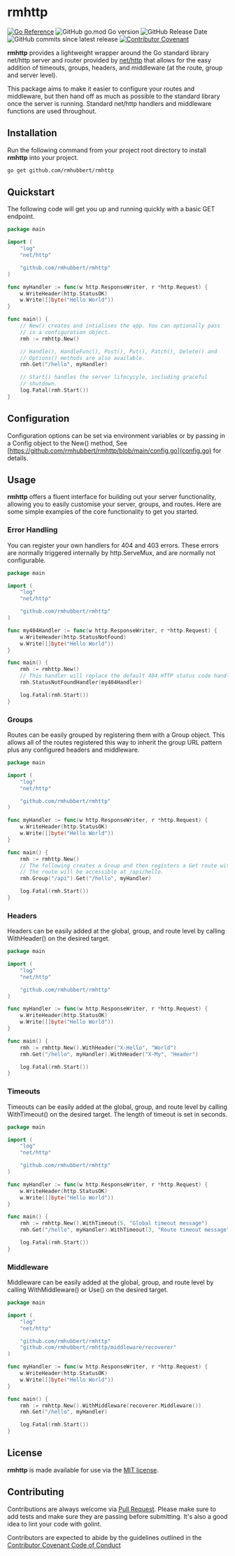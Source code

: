 # rmhttp

[![Go Reference](https://pkg.go.dev/badge/github.com/rmhubbert/rmhttp.svg)](https://pkg.go.dev/github.com/rmhubbert/rmhttp) ![GitHub go.mod Go version](https://img.shields.io/github/go-mod/go-version/rmhubbert/rmhttp?color=%23007D9C)
![GitHub Release Date](https://img.shields.io/github/release-date/rmhubbert/rmhttp?color=%23007D9C)
![GitHub commits since latest release](https://img.shields.io/github/commits-since/rmhubbert/rmhttp/latest?color=%23007D9C) [![Contributor Covenant](https://img.shields.io/badge/Contributor%20Covenant-2.1-4baaaa.svg?color=%23007D9C)](CONTRIBUTING.md)

**rmhttp** provides a lightweight wrapper around the Go standard library net/http server and router provided by [net/http](https://pkg.go.dev/net/http) that allows for the easy addition of timeouts, groups, headers, and middleware (at the route, group and server level).

This package aims to make it easier to configure your routes and middleware, but then hand off as much as possible to the standard library once the server is running. Standard net/http handlers and middleware functions are used throughout.

## Installation

Run the following command from your project root directory to install **rmhttp** into your project.

```bash
go get github.com/rmhubbert/rmhttp
```

## Quickstart

The following code will get you up and running quickly with a basic GET endpoint.

```go
package main

import (
	"log"
	"net/http"

	"github.com/rmhubbert/rmhttp"
)

func myHandler := func(w http.ResponseWriter, r *http.Request) {
    w.WriteHeader(http.StatusOK)
    w.Write([]byte("Hello World"))
}

func main() {
    // New() creates and intialises the app. You can optionally pass
    // in a configuration object.
    rmh := rmhttp.New()

    // Handle(), HandleFunc(), Post(), Put(), Patch(), Delete() and
    // Options() methods are also available.
    rmh.Get("/hello", myHandler)

    // Start() handles the server lifecycyle, including graceful
    // shutdown.
    log.Fatal(rmh.Start())
}
```

## Configuration

Configuration options can be set via environment variables or by passing in a Config object to the New() method, See [https://github.com/rmhubbert/rmhttp/blob/main/config.go](config.go) for details.

## Usage

**rmhttp** offers a fluent interface for building out your server functionality, allowing you to easily customise your server, groups, and routes. Here are some simple examples of the core functionality to get you started.

### Error Handling

You can register your own handlers for 404 and 403 errors. These errors are normally triggered internally by http.ServeMux, and are normally not configurable.

```go
package main

import (
	"log"
	"net/http"

	"github.com/rmhubbert/rmhttp"
)

func my404Handler := func(w http.ResponseWriter, r *http.Request) {
    w.WriteHeader(http.StatusNotFound)
    w.Write([]byte("Hello World"))
}

func main() {
    rmh := rmhttp.New()
    // This handler will replace the default 404 HTTP status code handler.
    rmh.StatusNotFoundHandler(my404Handler)

    log.Fatal(rmh.Start())
}
```

### Groups

Routes can be easily grouped by registering them with a Group object. This allows all of the routes registered this way to inherit the group URL pattern plus any configured headers and middleware.

```go
package main

import (
	"log"
	"net/http"

	"github.com/rmhubbert/rmhttp"
)

func myHandler := func(w http.ResponseWriter, r *http.Request) {
    w.WriteHeader(http.StatusOK)
    w.Write([]byte("Hello World"))
}

func main() {
    rmh := rmhttp.New()
    // The following creates a Group and then registers a Get route with that Group.
    // The route will be accessible at /api/hello.
    rmh.Group("/api").Get("/hello", myHandler)

    log.Fatal(rmh.Start())
}
```

### Headers

Headers can be easily added at the global, group, and route level by calling WithHeader() on the desired target.

```go
package main

import (
	"log"
	"net/http"

	"github.com/rmhubbert/rmhttp"
)

func myHandler := func(w http.ResponseWriter, r *http.Request) {
    w.WriteHeader(http.StatusOK)
    w.Write([]byte("Hello World"))
}

func main() {
    rmh := rmhttp.New().WithHeader("X-Hello", "World")
    rmh.Get("/hello", myHandler).WithHeader("X-My", "Header")

    log.Fatal(rmh.Start())
}
```

### Timeouts

Timeouts can be easily added at the global, group, and route level by calling WithTimeout() on the desired target. The length of timeout is set in seconds.

```go
package main

import (
	"log"
	"net/http"

	"github.com/rmhubbert/rmhttp"
)

func myHandler := func(w http.ResponseWriter, r *http.Request) {
    w.WriteHeader(http.StatusOK)
    w.Write([]byte("Hello World"))
}

func main() {
    rmh := rmhttp.New().WithTimeout(5, "Global timeout message")
    rmh.Get("/hello", myHandler).WithTimeout(3, "Route timeout message")

    log.Fatal(rmh.Start())
}
```

### Middleware

Middleware can be easily added at the global, group, and route level by calling WithMiddleware() or Use() on the desired target.

```go
package main

import (
	"log"
	"net/http"

	"github.com/rmhubbert/rmhttp"
	"github.com/rmhubbert/rmhttp/middleware/recoverer"
)

func myHandler := func(w http.ResponseWriter, r *http.Request) {
    w.WriteHeader(http.StatusOK)
    w.Write([]byte("Hello World"))
}

func main() {
    rmh := rmhttp.New().WithMiddleware(recoverer.Middleware())
    rmh.Get("/hello", myHandler)

    log.Fatal(rmh.Start())
}
```

## License

**rmhttp** is made available for use via the [MIT license](LICENSE).

## Contributing

Contributions are always welcome via [Pull Request](https://github.com/rmhubbert/rmhttp/pulls). Please make sure to add tests and make sure they are passing before submitting. It's also a good idea to lint your code with golint.

Contributors are expected to abide by the guidelines outlined in the [Contributor Covenant Code of Conduct](CONTRIBUTING.md)

